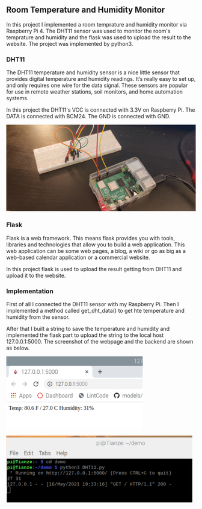 
## Room Temperature and Humidity Monitor

In this project I implemented a room temprature and humidity monitor via Raspberry Pi 4. The DHT11 sensor was used to monitor the room's temprature and humidity and the flask was used to upload the result to the website. The project was implemented by python3.


### DHT11 
The DHT11 temperature and humidity sensor is a nice little sensor that provides digital temperature and humidity readings. It’s really easy to set up, and only requires one wire for the data signal. These sensors are popular for use in remote weather stations, soil monitors, and home automation systems.

In this project the DHT11's VCC is connected with 3.3V on Raspberry Pi. The DATA is connected with BCM24. The GND is connected with GND.

![alt text](https://github.com/wastelander47/629IoT/blob/main/project/connection.jpg)

### Flask
Flask is a web framework. This means flask provides you with tools, libraries and technologies that allow you to build a web application. This web application can be some web pages, a blog, a wiki or go as big as a web-based calendar application or a commercial website.

In this project flask is used to upload the result getting from DHT11 and upload it to the website.

### Implementation
First of all I connected the DHT11 sensor with my Raspberry Pi. Then I implemented a method called get_dht_data() to get hte temperature and humidity from the sensor. 

After that I built a string to save the temperature and humidity and implemented the flask part to upload the string to the local host 127.0.0.1:5000. The screenshot of the webpage and the backend are shown as below.

![alt text](https://github.com/wastelander47/629IoT/blob/main/project/local_url.png)

![alt text](https://github.com/wastelander47/629IoT/blob/main/project/backend.png)
